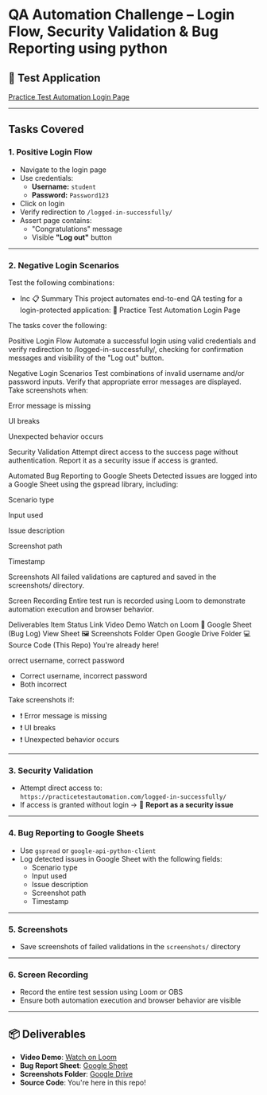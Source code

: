 # QA Automation Challenge – Login Flow, Security Validation & Bug Reporting using python

## 🔗 Test Application
[Practice Test Automation Login Page](https://practicetestautomation.com/practice-test-login/)

---

## Tasks Covered

### 1. Positive Login Flow
- Navigate to the login page
- Use credentials:
  - **Username:** `student`
  - **Password:** `Password123`
- Click on login
- Verify redirection to `/logged-in-successfully/`
- Assert page contains:
  - "Congratulations" message
  - Visible **"Log out"** button

---

### 2. Negative Login Scenarios
Test the following combinations:
- Inc
📋 Summary
This project automates end-to-end QA testing for a login-protected application:
🔗 Practice Test Automation Login Page

The tasks cover the following:

Positive Login Flow
Automate a successful login using valid credentials and verify redirection to /logged-in-successfully/, checking for confirmation messages and visibility of the "Log out" button.

Negative Login Scenarios
Test combinations of invalid username and/or password inputs. Verify that appropriate error messages are displayed. Take screenshots when:

Error message is missing

UI breaks

Unexpected behavior occurs

Security Validation
Attempt direct access to the success page without authentication. Report it as a security issue if access is granted.

Automated Bug Reporting to Google Sheets
Detected issues are logged into a Google Sheet using the gspread library, including:

Scenario type

Input used

Issue description

Screenshot path

Timestamp

Screenshots
All failed validations are captured and saved in the screenshots/ directory.

Screen Recording
Entire test run is recorded using Loom to demonstrate automation execution and browser behavior.

Deliverables
Item	Status	Link
Video Demo	Watch on Loom
📄 Google Sheet (Bug Log)		View Sheet
🖼️ Screenshots Folder		Open Google Drive Folder
💻 Source Code (This Repo)		You're already here!

orrect username, correct password
- Correct username, incorrect password
- Both incorrect

Take screenshots if:
- ❗ Error message is missing
- ❗ UI breaks
- ❗ Unexpected behavior occurs

---

### 3. Security Validation
- Attempt direct access to:  
  `https://practicetestautomation.com/logged-in-successfully/`  
- If access is granted without login → 🔐 **Report as a security issue**

---

### 4. Bug Reporting to Google Sheets
- Use `gspread` or `google-api-python-client`
- Log detected issues in Google Sheet with the following fields:
  - Scenario type
  - Input used
  - Issue description
  - Screenshot path
  - Timestamp

---

### 5. Screenshots
- Save screenshots of failed validations in the `screenshots/` directory

---

### 6. Screen Recording
- Record the entire test session using Loom or OBS  
- Ensure both automation execution and browser behavior are visible

---

## 📦 Deliverables

- **Video Demo**: [Watch on Loom](https://www.loom.com/share/d8dc1abda522429cba870b05da291ac8?sid=cc076132-b6c1-4b0f-bd98-07c5f6d9cc94)
- **Bug Report Sheet**: [Google Sheet](https://docs.google.com/spreadsheets/d/1i11SzoElMmeutu0FQtQvx7NUMh3tklGHmNSQ62ICffM/edit?gid=0#gid=0)
- **Screenshots Folder**: [Google Drive](https://drive.google.com/drive/folders/1F8m-2uC_NBykYq9T6x7TcsdAbIrdBh24)
- **Source Code**: You're here in this repo!
